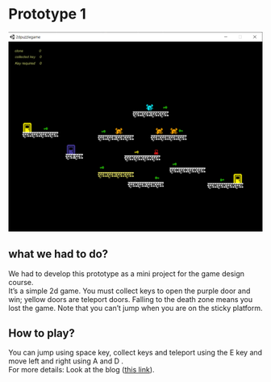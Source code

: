# Prototype 1

![2D-PuzzleGame](https://github.com/yasmin-mdn/Game/blob/main/2D-PuzzleGame/2dgame.png)
## what we had to do?
We had to develop this prototype as a mini project for the game design course.<br />
It’s a simple 2d game. You must collect keys to open the purple door and win; yellow doors are teleport doors. Falling to the death zone means you lost the game. Note that you can’t jump when you are on the sticky platform.<br />
## How to play?
You can jump using space key, collect keys and teleport using the E key and move left and right using A and D . <br />
For more details:
Look at the blog ([this link](amuuu.github.io/game-course-fall-2021)).


